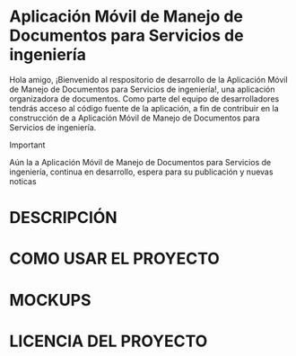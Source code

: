 # Aplicación Móvil de Manejo de Documentos para Servicios de ingeniería
Hola amigo, ¡Bienvenido al respositorio de desarrollo de la Aplicación Móvil de Manejo de Documentos para Servicios de ingeniería!, una aplicación organizadora de documentos. Como parte del equipo de desarrolladores tendrás acceso al código fuente de la aplicación, a fin de contribuir en la construcción de a Aplicación Móvil de Manejo de Documentos para Servicios de ingeniería.

> [!IMPORTANT]
> Aún la a Aplicación Móvil de Manejo de Documentos para Servicios de ingeniería, continua en desarrollo, espera para su publicación y nuevas noticas

# DESCRIPCIÓN
# COMO USAR EL PROYECTO
# MOCKUPS
# LICENCIA DEL PROYECTO

